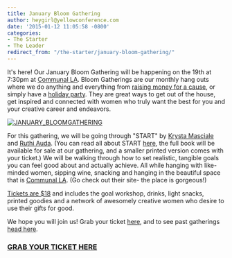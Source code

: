 ```yaml
---
title: January Bloom Gathering
author: heygirl@yellowconference.com
date: '2015-01-12 11:05:58 -0800'
categories:
- The Starter
- The Leader
redirect_from: "/the-starter/january-bloom-gathering/"
---
```


It's here! Our January Bloom Gathering will be happening on the 19th at 7:30pm at [Communal LA](http://www.communal-la.com/). Bloom Gatherings are our monthly hang outs where we do anything and everything from [raising money for a cause](http://yellowconference.com/category/bloom-for-hope/), or simply have a [holiday party](http://yellowconference.com/december-bloom-gathering-recap/). They are great ways to get out of the house, get inspired and connected with women who truly want the best for you and your creative career and endeavors.

[![JANUARY_BLOOMGATHERING](https://s3.amazonaws.com/yellow-files/blog/2015/01/JANUARY_BLOOMGATHERING.jpg)](https://s3.amazonaws.com/yellow-files/blog/2015/01/JANUARY_BLOOMGATHERING.jpg)

For this gathering, we will be going through "START" by [Krysta Masciale](http://www.stilettosontherocks.com/) and [Ruthi Auda](http://work.ruthiauda.com/). (You can read all about START [here](http://www.stilettosontherocks.com/start-your-quarterly-guide-to-goal-domination/), the full book will be available for sale at our gathering, and a smaller printed version comes with your ticket.) We will be walking through how to set realistic, tangible goals you can feel good about and actually achieve. All while hanging with like-minded women, sipping wine, snacking and hanging in the beautiful space that is [Communal LA](http://www.communal-la.com/). (Go check out their site- the place is gorgeous!)

[Tickets are $18](https://ti.to/yellowconference/januarybloomgathering) and includes the goal workshop, drinks, light snacks, printed goodies and a network of awesomely creative women who desire to use their gifts for good.

We hope you will join us! Grab your ticket [here](https://ti.to/yellowconference/januarybloomgathering), and to see past gatherings [head here](http://yellowconference.com/category/bloom-gatherings/).

### [GRAB YOUR TICKET HERE](https://ti.to/yellowconference/januarybloomgathering)
